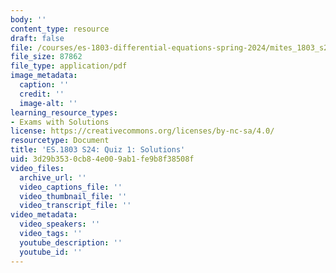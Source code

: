 ```yaml
---
body: ''
content_type: resource
draft: false
file: /courses/es-1803-differential-equations-spring-2024/mites_1803_s24_quiz1-qa.pdf
file_size: 87862
file_type: application/pdf
image_metadata:
  caption: ''
  credit: ''
  image-alt: ''
learning_resource_types:
- Exams with Solutions
license: https://creativecommons.org/licenses/by-nc-sa/4.0/
resourcetype: Document
title: 'ES.1803 S24: Quiz 1: Solutions'
uid: 3d29b353-0cb8-4e00-9ab1-fe9b8f38508f
video_files:
  archive_url: ''
  video_captions_file: ''
  video_thumbnail_file: ''
  video_transcript_file: ''
video_metadata:
  video_speakers: ''
  video_tags: ''
  youtube_description: ''
  youtube_id: ''
---
```

